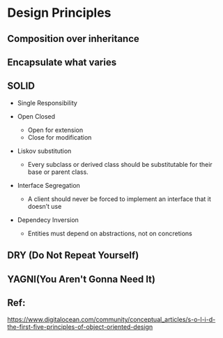# Design Principles 

## Composition over inheritance

## Encapsulate what varies

## SOLID
- Single Responsibility

- Open Closed
  - Open for extension
  - Close for modification 
- Liskov substitution
  - Every subclass or derived class should be substitutable for their base or parent class.

- Interface Segregation
  - A client should never be forced to implement an interface that it doesn’t use

- Dependecy Inversion
  - Entities must depend on abstractions, not on concretions

## DRY (Do Not Repeat Yourself)

## YAGNI(You Aren't Gonna Need It)

## Ref:
https://www.digitalocean.com/community/conceptual_articles/s-o-l-i-d-the-first-five-principles-of-object-oriented-design
